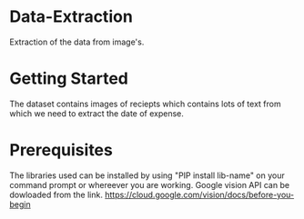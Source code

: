 # Data-Extraction
Extraction of the data from image's.
# Getting Started
The dataset contains images of reciepts which contains lots of text from which we need to extract the date of expense.
# Prerequisites
The libraries used can be installed by using "PIP install lib-name" on your command prompt or whereever you are working. Google 
vision API can be dowloaded from the link.
https://cloud.google.com/vision/docs/before-you-begin
